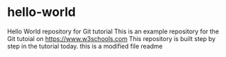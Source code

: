# hello-world
Hello World repository for Git tutorial
This is an example repository for the Git tutoial on 
https://www.w3schools.com
This repository is built step by step in the tutorial today.
this is a modified file readme
